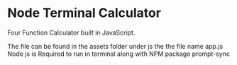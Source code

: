 # Node Terminal Calculator

Four Function Calculator built in JavaScript.

The file can be found in the assets folder under js the the file name app.js
Node js is Required to run in terminal along with NPM package prompt-sync
